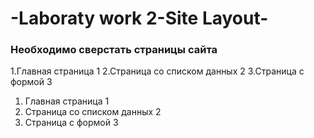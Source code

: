 # -Laboraty work 2-Site Layout-
### Необходимо сверстать страницы сайта
1.Главная страница 1
2.Страница со списком данных 2
3.Страница с формой 3
1. Главная страница 1
2. Страница со списком данных 2
3. Страница с формой 3

